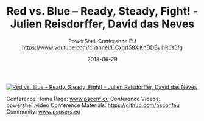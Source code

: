 ﻿---
title: Red vs. Blue – Ready, Steady, Fight! - Julien Reisdorffer, David das Neves
date: 2018-06-29
tags: PowerShellConf, Europe, English, Conference, PowerShellConfEU
author: PowerShell Conference EU https://www.youtube.com/channel/UCxgrI58XiKnDDByjhRJs5fg
---

[![Red vs. Blue – Ready, Steady, Fight! - Julien Reisdorffer, David das Neves](https://i2.ytimg.com/vi/Qwt6uRdmqIM/hqdefault.jpg "Red vs. Blue – Ready, Steady, Fight! - Julien Reisdorffer, David das Neves")](https://www.youtube.com/watch?v=Qwt6uRdmqIM)

Conference Home Page: www.psconf.eu
Conference Videos: powershell.video
Conference Materials: https://github.com/psconfeu
Community: www.psusers.eu
